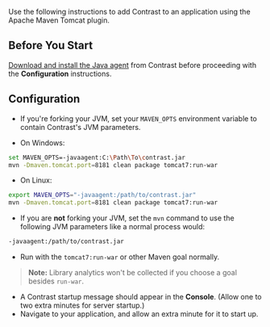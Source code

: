 <!--
title: "Running Contrast on Tomcat with Maven Apache Tomcat Plugin"
description: "Overview of the process for configuration of Contrast on an application using the Apache Maven Tomcat plugin"
tags: "java agent configuration maven plugin"
-->

Use the following instructions to add Contrast to an application using the Apache Maven Tomcat plugin.

## Before You Start 

[Download and install the Java agent](installation-javastandard.html) from Contrast before proceeding with the **Configuration** instructions.

## Configuration

* If you're forking your JVM, set your `MAVEN_OPTS` environment variable to contain Contrast's JVM parameters.

 * On Windows:

 ``` sh
 set MAVEN_OPTS=-javaagent:C:\Path\To\contrast.jar
 mvn -Dmaven.tomcat.port=8181 clean package tomcat7:run-war
 ```

 * On Linux:

 ``` sh
 export MAVEN_OPTS="-javaagent:/path/to/contrast.jar"
 mvn -Dmaven.tomcat.port=8181 clean package tomcat7:run-war
 ```

* If you are **not** forking your JVM, set the `mvn` command to use the following JVM parameters like a normal process would:

 ``` sh
 -javaagent:/path/to/contrast.jar
 ```

* Run with the `tomcat7:run-war` or other Maven goal normally. 

> **Note:** Library analytics won't be collected if you choose a goal besides `run-war`.

* A Contrast startup message should appear in the **Console**. (Allow one to two extra minutes for server startup.)
* Navigate to your application, and allow an extra minute for it to start up.
